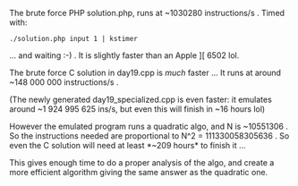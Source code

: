The brute force PHP solution.php, runs at ~1030280 instructions/s .
Timed with:

    ./solution.php input 1 | kstimer

... and waiting :-) . It is slightly faster than an Apple ][ 6502 lol.


The brute force C solution in day19.cpp is *much* faster ...
It runs at around ~148 000 000 instructions/s .

(The newly generated day19_specialized.cpp is even faster:
it emulates around ~1 924 995 625 ins/s, but even this will finish in ~16 hours lol)

However the emulated program runs a quadratic algo, and N is ~10551306 .
So the instructions needed are proportional to N^2 = 111330058305636 .
So even the C solution will need at least *~209 hours* to finish it ...

This gives enough time to do a proper analysis of the algo, and create
a more efficient algorithm giving the same answer as the quadratic one.